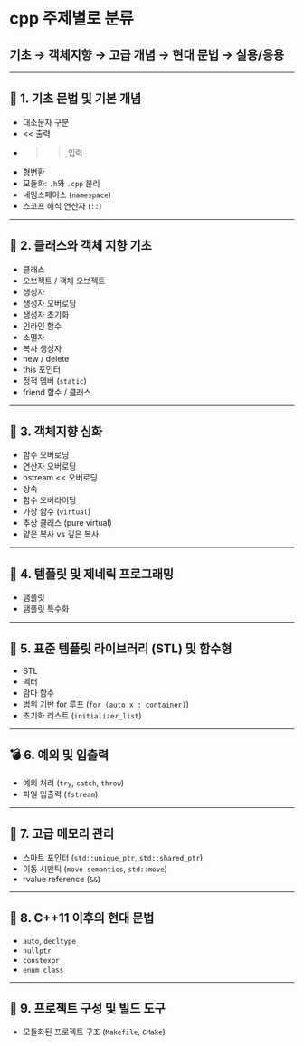 # cpp 주제별로 분류
## 기초 → 객체지향 → 고급 개념 → 현대 문법 → 실용/응용

---

## 🔰 1. **기초 문법 및 기본 개념**
- 대소문자 구분  
- << 출력  
- >> 입력  
- 형변환  
- 모듈화: `.h`와 `.cpp` 분리  
- 네임스페이스 (`namespace`)  
- 스코프 해석 연산자 (`::`)

---

## 🧱 2. **클래스와 객체 지향 기초**
- 클래스  
- 오브젝트 / 객체 오브젝트  
- 생성자  
- 생성자 오버로딩  
- 생성자 초기화  
- 인라인 함수  
- 소멸자  
- 복사 생성자  
- new / delete  
- this 포인터  
- 정적 멤버 (`static`)  
- friend 함수 / 클래스  

---

## 🧠 3. **객체지향 심화**
- 함수 오버로딩  
- 연산자 오버로딩  
- ostream << 오버로딩  
- 상속  
- 함수 오버라이딩  
- 가상 함수 (`virtual`)  
- 추상 클래스 (pure virtual)  
- 얕은 복사 vs 깊은 복사  

---

## 🧰 4. **템플릿 및 제네릭 프로그래밍**
- 탬플릿  
- 탬플릿 특수화  

---

## 🧾 5. **표준 템플릿 라이브러리 (STL) 및 함수형**
- STL  
- 벡터  
- 람다 함수  
- 범위 기반 for 루프 (`for (auto x : container)`)  
- 초기화 리스트 (`initializer_list`)  

---

## 💣 6. **예외 및 입출력**
- 예외 처리 (`try`, `catch`, `throw`)  
- 파일 입출력 (`fstream`)

---

## 🔧 7. **고급 메모리 관리**
- 스마트 포인터 (`std::unique_ptr`, `std::shared_ptr`)  
- 이동 시맨틱 (`move semantics`, `std::move`)  
- rvalue reference (`&&`)  

---

## 🚀 8. **C++11 이후의 현대 문법**
- `auto`, `decltype`  
- `nullptr`  
- `constexpr`  
- `enum class`

---

## 🧩 9. **프로젝트 구성 및 빌드 도구**
- 모듈화된 프로젝트 구조 (`Makefile`, `CMake`)
